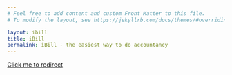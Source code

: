 ```yaml
---
# Feel free to add content and custom Front Matter to this file.
# To modify the layout, see https://jekyllrb.com/docs/themes/#overriding-theme-defaults

layout: ibill
title: iBill
permalink: iBill - the easiest way to do accountancy
---
```


[Click me to redirect](https://ibill.vgoutdev.com)
